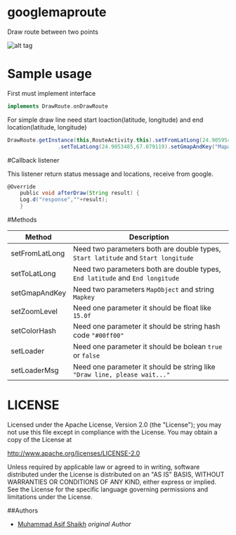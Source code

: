 # googlemaproute

Draw route between two points

![alt tag](https://drive.google.com/uc?export=view&id=0B4JREw1JZW_cdkF1MmJ5Ujh5WHc)

# Sample usage

First must implement interface

```groovy
implements DrawRoute.onDrawRoute
```

For simple draw line need start loaction(latitude, longitude) and end location(latitude, longitude)

```groovy
DrawRoute.getInstance(this,RouteActivity.this).setFromLatLong(24.905954,67.0803505)
                .setToLatLong(24.9053485,67.079119).setGmapAndKey("MapandroidKey",gMap).run();
```

#Callback listener

This listener return status message and locations, receive from google.

```groovy
@Override
    public void afterDraw(String result) {
    Log.d("response",""+result);
    }
```


#Methods

Method |  Description 
------------ |  -------------
setFromLatLong  |  Need two parameters both are double types, ``Start latitude`` and ``Start longitude``
setToLatLong  | Need two parameters both are double types, ``End latitude`` and ``End longitude``
setGmapAndKey  | Need two parameters ``MapObject`` and string ``Mapkey``
setZoomLevel  | Need one parameter it should be float like ``15.0f``
setColorHash  | Need one parameter it should be string hash code ``"#00ff00"``
setLoader  | Need one parameter it should be bolean ``true`` or ``false``
setLoaderMsg  | Need one parameter it should be string like ``"Draw line, please wait..."``


# LICENSE

Licensed under the Apache License, Version 2.0 (the "License");
you may not use this file except in compliance with the License.
You may obtain a copy of the License at

http://www.apache.org/licenses/LICENSE-2.0

Unless required by applicable law or agreed to in writing, software
distributed under the License is distributed on an "AS IS" BASIS,
WITHOUT WARRANTIES OR CONDITIONS OF ANY KIND, either express or implied.
See the License for the specific language governing permissions and
limitations under the License.

##Authors

* [Muhammad Asif Shaikh](https://github.com/asifshaikh86) *original Author*

